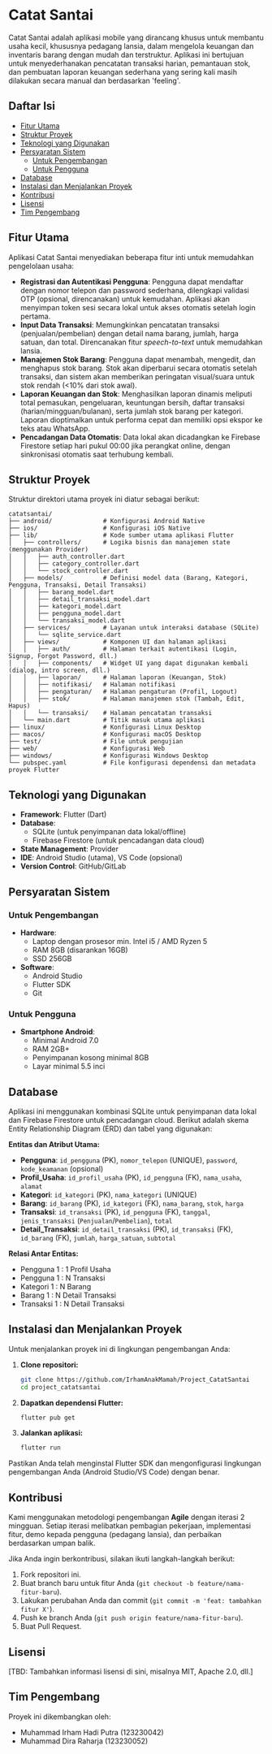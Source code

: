 # Catat Santai

Catat Santai adalah aplikasi mobile yang dirancang khusus untuk membantu usaha kecil, khususnya pedagang lansia, dalam mengelola keuangan dan inventaris barang dengan mudah dan terstruktur. Aplikasi ini bertujuan untuk menyederhanakan pencatatan transaksi harian, pemantauan stok, dan pembuatan laporan keuangan sederhana yang sering kali masih dilakukan secara manual dan berdasarkan 'feeling'.

## Daftar Isi

- [Fitur Utama](#fitur-utama)
- [Struktur Proyek](#struktur-proyek)
- [Teknologi yang Digunakan](#teknologi-yang-digunakan)
- [Persyaratan Sistem](#persyaratan-sistem)
    - [Untuk Pengembangan](#untuk-pengembangan)
    - [Untuk Pengguna](#untuk-pengguna)
- [Database](#database)
- [Instalasi dan Menjalankan Proyek](#instalasi-dan-menjalankan-proyek)
- [Kontribusi](#kontribusi)
- [Lisensi](#lisensi)
- [Tim Pengembang](#tim-pengembang)

## Fitur Utama

Aplikasi Catat Santai menyediakan beberapa fitur inti untuk memudahkan pengelolaan usaha:

* **Registrasi dan Autentikasi Pengguna**: Pengguna dapat mendaftar dengan nomor telepon dan password sederhana, dilengkapi validasi OTP (opsional, direncanakan) untuk kemudahan. Aplikasi akan menyimpan token sesi secara lokal untuk akses otomatis setelah login pertama.
* **Input Data Transaksi**: Memungkinkan pencatatan transaksi (penjualan/pembelian) dengan detail nama barang, jumlah, harga satuan, dan total. Direncanakan fitur *speech-to-text* untuk memudahkan lansia.
* **Manajemen Stok Barang**: Pengguna dapat menambah, mengedit, dan menghapus stok barang. Stok akan diperbarui secara otomatis setelah transaksi, dan sistem akan memberikan peringatan visual/suara untuk stok rendah (<10% dari stok awal).
* **Laporan Keuangan dan Stok**: Menghasilkan laporan dinamis meliputi total pemasukan, pengeluaran, keuntungan bersih, daftar transaksi (harian/mingguan/bulanan), serta jumlah stok barang per kategori. Laporan dioptimalkan untuk performa cepat dan memiliki opsi ekspor ke teks atau WhatsApp.
* **Pencadangan Data Otomatis**: Data lokal akan dicadangkan ke Firebase Firestore setiap hari pukul 00:00 jika perangkat online, dengan sinkronisasi otomatis saat terhubung kembali.

## Struktur Proyek

Struktur direktori utama proyek ini diatur sebagai berikut:
```
catatsantai/
├── android/              # Konfigurasi Android Native
├── ios/                  # Konfigurasi iOS Native
├── lib/                  # Kode sumber utama aplikasi Flutter
│   ├── controllers/      # Logika bisnis dan manajemen state (menggunakan Provider)
│   │   ├── auth_controller.dart
│   │   ├── category_controller.dart
│   │   └── stock_controller.dart
│   ├── models/           # Definisi model data (Barang, Kategori, Pengguna, Transaksi, Detail Transaksi)
│   │   ├── barang_model.dart
│   │   ├── detail_transaksi_model.dart
│   │   ├── kategori_model.dart
│   │   ├── pengguna_model.dart
│   │   └── transaksi_model.dart
│   ├── services/         # Layanan untuk interaksi database (SQLite)
│   │   └── sqlite_service.dart
│   ├── views/            # Komponen UI dan halaman aplikasi
│   │   ├── auth/         # Halaman terkait autentikasi (Login, Signup, Forgot Password, dll.)
│   │   ├── components/   # Widget UI yang dapat digunakan kembali (dialog, intro screen, dll.)
│   │   ├── laporan/      # Halaman laporan (Keuangan, Stok)
│   │   ├── notifikasi/   # Halaman notifikasi
│   │   ├── pengaturan/   # Halaman pengaturan (Profil, Logout)
│   │   ├── stok/         # Halaman manajemen stok (Tambah, Edit, Hapus)
│   │   └── transaksi/    # Halaman pencatatan transaksi
│   └── main.dart         # Titik masuk utama aplikasi
├── linux/                # Konfigurasi Linux Desktop
├── macos/                # Konfigurasi macOS Desktop
├── test/                 # File untuk pengujian
├── web/                  # Konfigurasi Web
├── windows/              # Konfigurasi Windows Desktop
└── pubspec.yaml          # File konfigurasi dependensi dan metadata proyek Flutter
```
## Teknologi yang Digunakan

* **Framework**: Flutter (Dart)
* **Database**:
    * SQLite (untuk penyimpanan data lokal/offline)
    * Firebase Firestore (untuk pencadangan data cloud)
* **State Management**: Provider
* **IDE**: Android Studio (utama), VS Code (opsional)
* **Version Control**: GitHub/GitLab

## Persyaratan Sistem

### Untuk Pengembangan

* **Hardware**:
    * Laptop dengan prosesor min. Intel i5 / AMD Ryzen 5
    * RAM 8GB (disarankan 16GB)
    * SSD 256GB
* **Software**:
    * Android Studio
    * Flutter SDK
    * Git

### Untuk Pengguna

* **Smartphone Android**:
    * Minimal Android 7.0
    * RAM 2GB+
    * Penyimpanan kosong minimal 8GB
    * Layar minimal 5.5 inci

## Database

Aplikasi ini menggunakan kombinasi SQLite untuk penyimpanan data lokal dan Firebase Firestore untuk pencadangan cloud. Berikut adalah skema Entity Relationship Diagram (ERD) dan tabel yang digunakan:

**Entitas dan Atribut Utama:**

* **Pengguna**: `id_pengguna` (PK), `nomor_telepon` (UNIQUE), `password`, `kode_keamanan` (opsional)
* **Profil_Usaha**: `id_profil_usaha` (PK), `id_pengguna` (FK), `nama_usaha`, `alamat`
* **Kategori**: `id_kategori` (PK), `nama_kategori` (UNIQUE)
* **Barang**: `id_barang` (PK), `id_kategori` (FK), `nama_barang`, `stok`, `harga`
* **Transaksi**: `id_transaksi` (PK), `id_pengguna` (FK), `tanggal`, `jenis_transaksi` (`Penjualan`/`Pembelian`), `total`
* **Detail_Transaksi**: `id_detail_transaksi` (PK), `id_transaksi` (FK), `id_barang` (FK), `jumlah`, `harga_satuan`, `subtotal`

**Relasi Antar Entitas:**

* Pengguna 1 : 1 Profil Usaha
* Pengguna 1 : N Transaksi
* Kategori 1 : N Barang
* Barang 1 : N Detail Transaksi
* Transaksi 1 : N Detail Transaksi

## Instalasi dan Menjalankan Proyek

Untuk menjalankan proyek ini di lingkungan pengembangan Anda:

1.  **Clone repositori:**
    ```bash
    git clone https://github.com/IrhamAnakMamah/Project_CatatSantai
    cd project_catatsantai
    ```
2.  **Dapatkan dependensi Flutter:**
    ```bash
    flutter pub get
    ```
3.  **Jalankan aplikasi:**
    ```bash
    flutter run
    ```

Pastikan Anda telah menginstal Flutter SDK dan mengonfigurasi lingkungan pengembangan Anda (Android Studio/VS Code) dengan benar.

## Kontribusi

Kami menggunakan metodologi pengembangan **Agile** dengan iterasi 2 mingguan. Setiap iterasi melibatkan pembagian pekerjaan, implementasi fitur, demo kepada pengguna (pedagang lansia), dan perbaikan berdasarkan umpan balik.

Jika Anda ingin berkontribusi, silakan ikuti langkah-langkah berikut:

1.  Fork repositori ini.
2.  Buat branch baru untuk fitur Anda (`git checkout -b feature/nama-fitur-baru`).
3.  Lakukan perubahan Anda dan commit (`git commit -m 'feat: tambahkan fitur X'`).
4.  Push ke branch Anda (`git push origin feature/nama-fitur-baru`).
5.  Buat Pull Request.

## Lisensi

[TBD: Tambahkan informasi lisensi di sini, misalnya MIT, Apache 2.0, dll.]

## Tim Pengembang

Proyek ini dikembangkan oleh:

* Muhammad Irham Hadi Putra (123230042)
* Muhammad Dira Raharja (123230052) 
